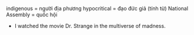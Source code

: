indigenous = người địa phương
hypocritical = đạo đức giả (tính từ)
National Assembly = quốc hội

- I watched the movie Dr. Strange in the multiverse of madness. 